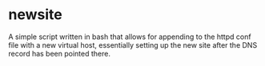 # newsite
A simple script written in bash that allows for appending to the httpd conf file with a new virtual host, essentially setting up the new site after the DNS record has been pointed there. 
